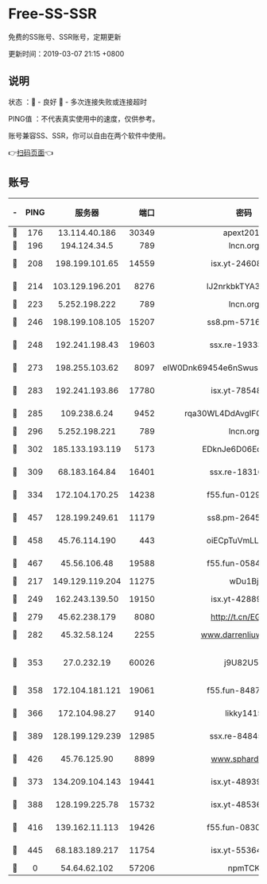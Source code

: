 # Free-SS-SSR

免费的SS账号、SSR账号，定期更新

更新时间：2019-03-07 21:15 +0800

## 说明

状态     ：🙂 - 良好 🙁 - 多次连接失败或连接超时

PING值   ：不代表真实使用中的速度，仅供参考。

账号兼容SS、SSR，你可以自由在两个软件中使用。

👉[扫码页面](https://liesauer.github.io/Free-SS-SSR/)👈

## 账号

|-|PING|服务器|端口|密码|加密方式|区域|
|:----:|:----:|:-----:|-----:|:----:|:----:|:----:|
|🙂|176|13.114.40.186|30349|apext2019|chacha20|JP|
|🙂|196|194.124.34.5|789|lncn.org|rc4|JP|
|🙂|208|198.199.101.65|14559|isx.yt-24608045|aes-256-cfb|US|
|🙂|214|103.129.196.201|8276|lJ2nrkbkTYA30wv0|aes-256-cfb|US|
|🙂|223|5.252.198.222|789|lncn.org|rc4|JP|
|🙂|246|198.199.108.105|15207|ss8.pm-57164721|aes-256-cfb|US|
|🙂|248|192.241.198.43|19603|ssx.re-19333093|aes-256-cfb|US|
|🙂|273|198.255.103.62|8097|eIW0Dnk69454e6nSwuspv9DmS201tQ0D|aes-256-cfb|US|
|🙂|283|192.241.193.86|17780|isx.yt-78548549|aes-256-cfb|US|
|🙂|285|109.238.6.24|9452|rqa30WL4DdAvgIFG6Fs3znzTa|aes-256-cfb|FR|
|🙂|296|5.252.198.221|789|lncn.org|rc4|JP|
|🙂|302|185.133.193.119|5173|EDknJe6D06EoWDaw|aes-256-cfb|US|
|🙂|309|68.183.164.84|16401|ssx.re-18316811|aes-256-cfb|US|
|🙂|334|172.104.170.25|14238|f55.fun-01292218|aes-256-cfb|SG|
|🙂|457|128.199.249.61|11179|ss8.pm-26454231|aes-256-cfb|SG|
|🙂|458|45.76.114.190|443|oiECpTuVmLLxk4Ts|aes-256-cfb|AU|
|🙂|467|45.56.106.48|19588|f55.fun-05844532|aes-256-cfb|US|
|🙂|217|149.129.119.204|11275|wDu1Bj|rc4-md5|HK|
|🙂|249|162.243.139.50|19150|isx.yt-42889129|aes-256-cfb|US|
|🙂|279|45.62.238.179|8080|http://t.cn/EGJIyrl|rc4-md5|CA|
|🙂|282|45.32.58.124|2255|www.darrenliuwei.com|aes-256-cfb|JP|
|🙂|353|27.0.232.19|60026|j9U82U53|xchacha20-ietf-poly1305|HK|
|🙂|358|172.104.181.121|19061|f55.fun-84870600|aes-256-cfb|SG|
|🙂|366|172.104.98.27|9140|likky1415|aes-256-cfb|JP|
|🙂|389|128.199.129.239|12985|ssx.re-84845857|aes-256-cfb|SG|
|🙂|426|45.76.125.90|8899|www.sphard.com|aes-256-cfb|AU|
|🙁|373|134.209.104.143|19441|isx.yt-48939965|aes-256-cfb|SG|
|🙁|388|128.199.225.78|15732|isx.yt-48536641|aes-256-cfb|SG|
|🙁|416|139.162.11.113|19426|f55.fun-08309291|aes-256-cfb|SG|
|🙁|445|68.183.189.217|11754|isx.yt-55364676|aes-256-cfb|SG|
|🙁|0|54.64.62.102|57206|npmTCK|rc4-md5|JP|

